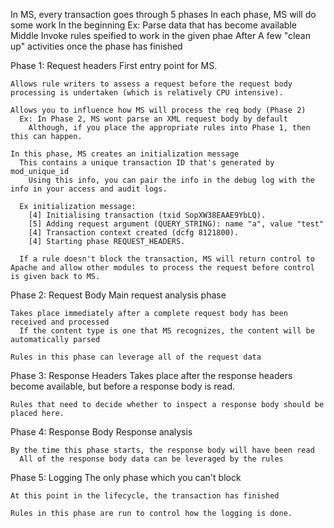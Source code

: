 In MS, every transaction goes through 5 phases
  In each phase, MS will do some work
    In the beginning
      Ex: Parse data that has become available
    Middle
      Invoke rules speified to work in the given phae
    After
      A few "clean up" activities once the phase has finished
  
  Phase 1: Request headers
    First entry point for MS.
    
    Allows rule writers to assess a request before the request body processing is undertaken (which is relatively CPU intensive).

    Allows you to influence how MS will process the req body (Phase 2)
      Ex: In Phase 2, MS wont parse an XML request body by default 
        Although, if you place the appropriate rules into Phase 1, then this can happen.

    In this phase, MS creates an initialization message
      This contains a unique transaction ID that's generated by mod_unique_id
        Using this info, you can pair the info in the debug log with the info in your access and audit logs.

      Ex initialization message:
        [4] Initialising transaction (txid SopXW38EAAE9YbLQ).
        [5] Adding request argument (QUERY_STRING): name "a", value "test"
        [4] Transaction context created (dcfg 8121800).
        [4] Starting phase REQUEST_HEADERS.

      If a rule doesn't block the transaction, MS will return control to Apache and allow other modules to process the request before control is given back to MS.

  Phase 2: Request Body
    Main request analysis phase
    
    Takes place immediately after a complete request body has been received and processed
      If the content type is one that MS recognizes, the content will be automatically parsed

    Rules in this phase can leverage all of the request data

  Phase 3: Response Headers
    Takes place after the response headers become available, but before a response body is read.

    Rules that need to decide whether to inspect a response body should be placed here.

  Phase 4: Response Body
    Response analysis

    By the time this phase starts, the response body will have been read
      All of the response body data can be leveraged by the rules

  Phase 5: Logging
    The only phase which you can't block

    At this point in the lifecycle, the transaction has finished

    Rules in this phase are run to control how the logging is done.


